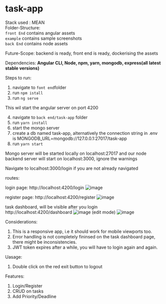# task-app
Stack used : MEAN</br>
Folder-Structure: </br>
`front End` contains angular assets</br>
`example` contains sample screenshots</br>
`back End` contains node assets</br>


Future-Scope: backend is ready, front end is ready, dockerising the assets


Dependencies:
<Strong>Angular CLI, Node, npm, yarn, mongodb, express(all latest stable versions)</Strong>

Steps to run:
1. navigate to `font end`folder
2. run `npm istall`
3. run `ng serve`

This wil start the angular server on port 4200

4. navigate to  `back end/task-app` folder
5. run `yarn install`
6. start the mongo server
7. create a db named task-app, alternatively the connection string in .env is MONGODB_URL=mongodb://127.0.0.1:27017/task-app
8. run `yarn start`

Mongo server will be started locally on localhost:27017 and our node backend server will start on localhost:3000, ignore the warnings

Navigate to localhost:3000/login if you are not already navigated


routes:




login page:  http://localhost:4200/login 
![image](https://user-images.githubusercontent.com/29231015/140036546-c81a5590-9094-46da-ac69-901393d89f37.png)


register page: http://localhost:4200/register
![image](https://user-images.githubusercontent.com/29231015/140036762-e4d90e5e-912f-4f15-ba8b-e20814a78377.png)


task dashboard, will be visible after you login http://localhost:4200/dashboard
![image](https://user-images.githubusercontent.com/29231015/140037318-63dd189f-21ed-40f2-b78f-eb688c0a9954.png)
(edit mode)
![image](https://user-images.githubusercontent.com/29231015/140038950-1a402c5b-ed2e-4193-890f-a2203f55ba08.png)




Considerations:
1) This is a responsive app, i.e it should work for mobile viewports too.
2) Error handling is not completely fininsed on the task dashboard page, there might be inconsistencies.
3) JWT token expires after a while, you will have to login again and again.



Uasage:
1) Double click on the red exit button to logout

Features:
1) Login/Register
2) CRUD on tasks
3) Add Priority/Deadline


